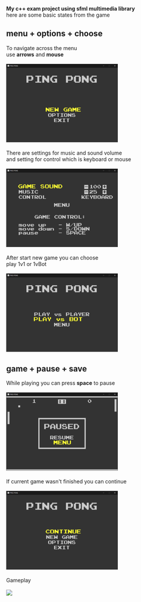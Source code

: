 **My c++ exam project using sfml multimedia library**</br>
here are some basic states from the game

## menu + options + choose
To navigate across the menu</br>
use **arrows** and **mouse**</br>
</br>
<img src="/screenshots/menu.png" width="300"/></br>
</br>
There are settings for music and sound volume</br>
and setting for control which is keyboard or mouse</br>
</br>
<img src="/screenshots/options.png" width="300"/></br>
</br>
After start new game you can choose</br>
play 1v1 or 1vBot</br>
</br>
<img src="/screenshots/choose.png" width="300">

## game + pause + save
While playing you can press **space** to pause</br>
</br>
<img src="/screenshots/pause.png" width="300"/></br>
</br>
If current game wasn't finished you can continue</br>
</br>
<img src="/screenshots/saves.png" width="300"></br>
</br>
Gameplay</br>
</br>
![](https://media.giphy.com/media/BItrlVYw5ThkioRY22/giphy.gif)
